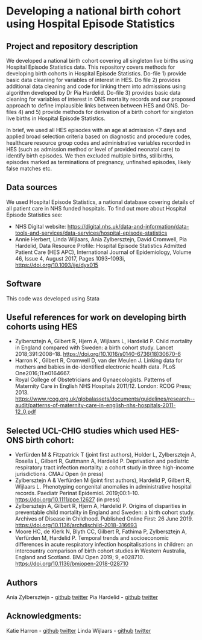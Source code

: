 # Developing a national birth cohort using Hospital Episode Statistics
## Project and repository description
We developed a national birth cohort covering all singleton live births using Hospital Episode Statistics data. This repository covers methods for developing birth cohorts in Hospital Episode Statistics. Do-file 1) provide basic data cleaning for variables of interest in HES. Do file 2) provides additional data cleaning and code for linking them into admissions using algorithm developed by Dr Pia Hardelid. Do-file 3) provides basic data cleaning for variables of interest in ONS mortality records and our proposed approach to define implausible links between between HES and ONS. Do-files 4) and 5) provide methods for derivation of a birth cohort for singleton live births in Hospital Episode Statistics.

In brief, we used  all HES episodes with an age at admission <7 days and applied broad selection criteria based on diagnostic and procedure codes, healthcare resource group codes and administrative variables recorded in HES (such as admission method or level of provided neonatal care) to identify birth episodes. 
We then excluded multiple births, stillbirths, episodes marked as terminations of pregnancy, unfinshed episodes, likely false matches etc. 

## Data sources
We used Hospital Episode Statistics, a national database covering details of all patient care in NHS funded hospitals. To find out more about Hospital Episode Statistics see:
- NHS Digital website: https://digital.nhs.uk/data-and-information/data-tools-and-services/data-services/hospital-episode-statistics
- Annie Herbert, Linda Wijlaars, Ania Zylbersztejn, David Cromwell, Pia Hardelid, Data Resource Profile: Hospital Episode Statistics 
Admitted Patient Care (HES APC), International Journal of Epidemiology, Volume 46, Issue 4, August 2017, Pages 1093–1093i, https://doi.org/10.1093/ije/dyx015

## Software
This code was developed using Stata

## Useful references for work on developing birth cohorts using HES
- Zylbersztejn A, Gilbert R, Hjern A, Wijlaars L, Hardelid P. Child mortality in England compared with Sweden: a birth cohort study. Lancet 2018;391:2008–18. https://doi.org/10.1016/s0140-6736(18)30670-6
- Harron K , Gilbert R, Cromwell D, van der Meulen J. Linking data for mothers and babies in de-identified electronic health data. PLoS One2016;11:e0164667.
- Royal College of Obstetricians and Gynaecologists. Patterns of Maternity Care in English NHS Hospitals 2011/12. London: RCOG Press; 2013. https://www.rcog.org.uk/globalassets/documents/guidelines/research--audit/patterns-of-maternity-care-in-english-nhs-hospitals-2011-12_0.pdf


## Selected UCL-CHIG studies which used HES-ONS birth cohort:
- Verfürden M & Fitzpatrick T (joint first authors), Holder L, Zylbersztejn A, Rosella L, Gilbert R, Guttmann A, Hardelid P. Deprivation and pediatric respiratory tract infection mortality: a cohort study in three high-income jurisdictions. CMAJ Open (in press)
- Zylbersztejn A & Verfürden M (joint first authors), Hardelid P, Gilbert R, Wijlaars L. Phenotyping congenital anomalies in administrative hospital records. Paediatr Perinat Epidemiol. 2019;00:1–10. https://doi.org/10.1111/ppe.12627 (in press)
- Zylbersztejn A, Gilbert R, Hjern A, Hardelid P. Origins of disparities in preventable child mortality in England and Sweden: a birth cohort study. Archives of Disease in Childhood. Published Online First: 26 June 2019. https://doi.org/10.1136/archdischild-2018-316693
- Moore HC, de Klerk N, Blyth CC, Gilbert R, Fathima P, Zylbersztejn A, Verfürden M, Hardelid P. Temporal trends and socioeconomic differences in acute respiratory infection hospitalisations in children: an intercountry comparison of birth cohort studies in Western Australia, England and Scotland. BMJ Open 2019; 9, e028710. https://doi.org/10.1136/bmjopen-2018-028710


## Authors
Ania Zylbersztejn - [github](https://github.com/AniaZylb) [twitter](https://twitter.com/zylberek)
Pia Hardelid - [github](https://github.com/kanelbulle778) [twitter](https://twitter.com/PHardelid)

## Acknowledgments:
Katie Harron - [github](https://github.com/klharron)  [twitter](https://twitter.com/Klharron)
Linda Wijlaars - [github](https://github.com/LWijlaars)  [twitter](https://twitter.com/epi_counts)
